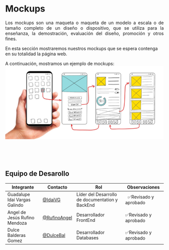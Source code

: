 # **Mockups**

<p align = "justify">Los mockups son una maqueta o maqueta de un modelo a escala o de tamaño completo de un diseño o dispositivo, que se utiliza para la enseñanza, la demostración, evaluación del diseño, promoción y otros fines.</p>

<p align = "justif">En esta sección mostraremos nuestros mockups que se espera contenga en su totalidad la página web.</p>

A continuación, mostramos un ejemplo de mockups:
![Ejemplo de Mockup](/Assets/Ejm_mockup.png)



<br>
<br>
<br>

## Equipo de Desarollo
| Integrante    | Contacto | Rol | Observaciones |
|----------------|--------|----------|---------------|
| Guadalupe Idai Vargas Galindo  |[@IdaiVG](https://github.com/IdaiVG)|    Líder del Desarrollo de documentation y BackEnd  |  ✅Revisado y aprobado  |
| Angel de Jesús Rufino Mendoza   |  [@RufinoAngel](https://github.com/RufinoAngel)      |Desarrollador FrontEnd|✅Revisado y aprobado |
|Dulce Balderas Gomez|[@DulceBal](https://github.com/DulceBal)|Desarrollador Databases|✅Revisado y aprobado|